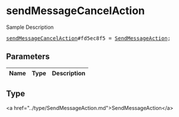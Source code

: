 # sendMessageCancelAction

Sample Description

<pre>
<a href="../constructor/sendMessageCancelAction.md">sendMessageCancelAction</a>#fd5ec8f5 = <a href="../type/SendMessageAction.md">SendMessageAction</a>;
</pre>

## Parameters

| Name | Type | Description |
|------|:----:|-------------|

## Type

&lt;a href=&#34;../type/SendMessageAction.md&#34;&gt;SendMessageAction&lt;/a&gt;
